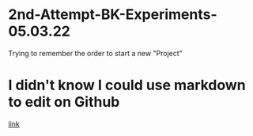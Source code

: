 # 2nd-Attempt-BK-Experiments-05.03.22
Trying to remember the order to start a new "Project"
# I didn't know I could use markdown to edit on Github
[link](www.sealegs.com)

